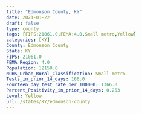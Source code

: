 ```yaml
---
title: "Edmonson County, KY"
date: 2021-01-22
draft: false
type: county
tags: [FIPS:21061.0,FEMA:4.0,Small metro,Yellow]
categories: [KY]
County: Edmonson County
State: KY
FIPS: 21061.0
FEMA_Region: 4.0
Population: 12150.0
NCHS_Urban_Rural_Classification: Small metro
Tests_in_prior_14_days: 166.0
Fourteen_day_test_rate_per_100000: 1366.0
Percent_Positivity_in_prior_14_days: 0.253
Level: Yellow
url: /states/KY/edmonson-county
---
```



